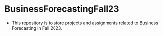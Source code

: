 # BusinessForecastingFall23

- This repository is to store projects and assignments related to Business Forecasting in Fall 2023.
